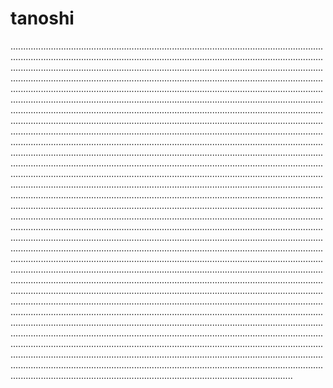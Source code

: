 # tanoshi
....................................................................................................................................................................................................................................................................................................................................................................................................................................................................................................................................................................................................................................................................................................................................................................................................................................................................................................................................................................................................................................................................................................................................................................................................................................................................................................................................................................................................................................................................................................................................................................................................................................................................................................................................................................................................................................................................................................................................................................................................................................................................................................................................................................................................................................................................................................................................................................................................................................................................................................................................................................................................................................................................................................................................................................................................................................................................................................................................................................................................................................................................................................................................................................................................................................................................................................................................................................................................................................................................................................................................................................................................................................................................................................................................................................................................................................................................................................................................................................................................................................................................................................................